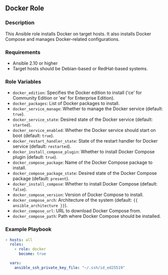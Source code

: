 ## Docker Role

### Description

This Ansible role installs Docker on target hosts. It also installs Docker Compose and manages Docker-related configurations.

### Requirements

- Ansible 2.10 or higher
- Target hosts should be Debian-based or RedHat-based systems.

### Role Variables

- `docker_edition`: Specifies the Docker edition to install ('ce' for Community Edition or 'ee' for Enterprise Edition).
- `docker_packages`: List of Docker packages to install.
- `docker_service_manage`: Whether to manage the Docker service (default: `true`).
- `docker_service_state`: Desired state of the Docker service (default: `started`).
- `docker_service_enabled`: Whether the Docker service should start on boot (default: `true`).
- `docker_restart_handler_state`: State of the restart handler for Docker service (default: `restarted`).
- `docker_install_compose_plugin`: Whether to install Docker Compose plugin (default: `true`).
- `docker_compose_package`: Name of the Docker Compose package to install.
- `docker_compose_package_state`: Desired state of the Docker Compose package (default: `present`).
- `docker_install_compose`: Whether to install Docker Compose (default: `false`).
- `docker_compose_version`: Version of Docker Compose to install.
- `docker_compose_arch`: Architecture of the system (default: `{{ ansible_architecture }}`).
- `docker_compose_url`: URL to download Docker Compose from.
- `docker_compose_path`: Path where Docker Compose should be installed.

### Example Playbook

```yaml
- hosts: all
  roles:
    - role: docker
      become: true

  vars:
    ansible_ssh_private_key_file: "~/.ssh/id_ed25519"
```
